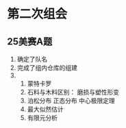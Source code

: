 # 第二次组会

## 25美赛A题

1. 确定了队名
2. 完成了组内仓库的组建
3. 
   1. 蒙特卡罗
   2. 石料与木料区别： 磨损与塑性形变
   3. 泊松分布 正态分布 中心极限定理
   4. 最大似然估计
   5. 有限元分析